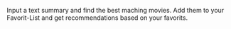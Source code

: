 Input a text summary and find the best maching movies. Add them to your Favorit-List and get recommendations based on your favorits.
